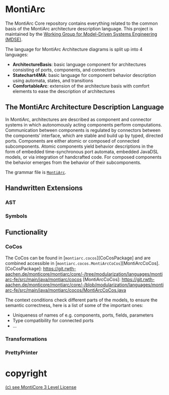 <!-- (c) https://github.com/MontiCore/monticore -->
# MontiArc

The MontiArc Core repository contains everything related to the common basis
of the MontiArc architecture description language. This project is maintained
by the [Working Group for Model-Driven Systems Engineering (MDSE)][mdse].

[se-rwth]: http://www.se-rwth.de
[mdse]:http://www.se-rwth.de/teams/mdse/

The language for MontiArc Architecture diagrams is split up into 4 languages:
- **ArchitectureBasis**: basic language component for architectures consisting
of ports, components, and connectors
- **Statechart4MA**: basic language for component behavior description using
automata, states, and transitions
- **ComfortableArc**: extension of the architecture basis with comfort elements
to ease the description of architectures

## The MontiArc Architecture Description Language

In MontiArc, architectures are described as component and connector systems in
which autonomously acting components perform computations. Communication between
components is regulated by connectors between the components’ interface,
which are stable and build up by typed, directed ports. Components are either 
atomic or composed of connected subcomponents. Atomic components yield
behavior descriptions in the form of embedded time-synchronous port automata, 
embedded JavaDSL models, or via integration of handcrafted code. For composed 
components the behavior emerges from the behavior of their subcomponents. 

The grammar file is [`MontiArc`][MontiArcGrammar].

[MontiArcGrammar]: https://git.rwth-aachen.de/monticore/montiarc/core/-/blob/modularization/languages/montiarc-fe/src/main/grammars/MontiArc.mc4

## Handwritten Extensions
### AST

### Symbols

## Functionality
### CoCos
The CoCos can be found in 
 [`montiarc.cocos`][CoCosPackage] and are combined accessible in
 [`montiarc.cocos.MontiArcCoCos`][MontiArcCoCos].
[CoCosPackage]: https://git.rwth-aachen.de/monticore/montiarc/core/-/tree/modularization/languages/montiarc-fe/src/main/java/montiarc/cocos
[MontiArcCoCos]: https://git.rwth-aachen.de/monticore/montiarc/core/-/blob/modularization/languages/montiarc-fe/src/main/java/montiarc/cocos/MontiArcCoCos.java

The context conditions check different parts of the models, to ensure the
 semantic correctness, here is a list of some of the important ones:
- Uniqueness of names of e.g. components, ports, fields, parameters
- Type compatibility for connected ports
- ...

### Transformations

### PrettyPrinter


# copyright

[(c) see MontiCore 3 Level License](https://github.com/MontiCore/monticore)